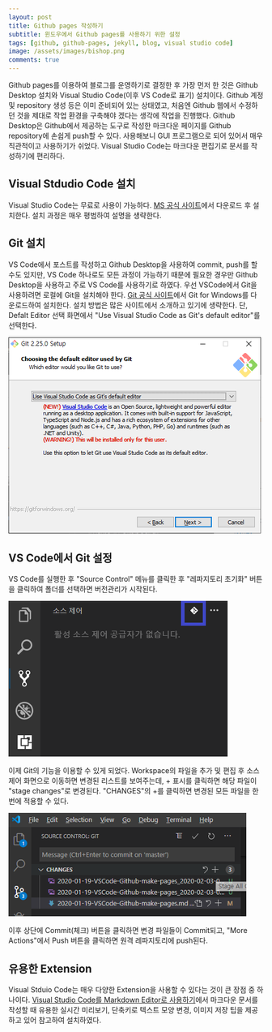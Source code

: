 ```yaml
---
layout: post
title: Github pages 작성하기
subtitle: 윈도우에서 Github pages를 사용하기 위한 설정
tags: [github, github-pages, jekyll, blog, visual studio code]
image: /assets/images/bishop.png
comments: true
---
```


Github pages를 이용하여 블로그를 운영하기로 결정한 후 가장 먼저 한 것은 Github Desktop 설치와 Visual Studio Code(이후 VS Code로 표기) 설치이다.
Github 계정 및 repository 생성 등은 이미 준비되어 있는 상태였고, 처음엔 Github 웹에서 수정하던 것을 제대로 작업 환경을 구축해야 겠다는 생각에 작업을 진행했다. Github Desktop은 Github에서 제공하는 도구로 작성한 마크다운 페이지를 Github repository에 손쉽게 push할 수 있다. 사용해보니 GUI 프로그램으로 되어 있어서 매우 직관적이고 사용하기가 쉬었다. Visual Studio Code는 마크다운 편집기로 문서를 작성하기에 편리하다.

## Visual Stdudio Code 설치

Visual Studio Code는 무료로 사용이 가능하다. [MS 공식 사이트](https://code.visualstudio.com/)에서 다운로드 후 설치한다. 설치 과정은 매우 평범하여 설명을 생략한다.

## Git 설치

VS Code에서 포스트를 작성하고 Github Desktop을 사용하여 commit, push를 할 수도 있지만, VS Code 하나로도 모든 과정이 가능하기 때문에 필요한 경우만 Github Desktop을 사용하고 주로 VS Code를 사용하기로 하였다.
우선 VSCode에서 Git을 사용하려면 로컬에 Git을 설치해야 한다. [Git 공식 사이트](https://gitforwindows.org/)에서 Git for Windows를 다운로드하여 설치한다. 설치 방법은 많은 사이트에서 소개하고 있기에 생략한다. 단, Defalt Editor 선택 화면에서 "Use Visual Studio Code as Git's default editor"를 선택한다.

![Default Editor 선택](/../../assets/images/2020-01-19-VSCode-Github-make-pages/2020-01-19-VSCode-Github-make-pages_2020-01-20-00-46-16.png)

## VS Code에서 Git 설정

VS Code를 실행한 후 "Source Control" 메뉴를 클릭한 후 "레파지토리 초기화" 버튼을 클릭하여 폴더를 선택하면 버전관리가 시작된다.

![레파지토리 초기화 버튼](/../../assets/images/2020-01-19-VSCode-Github-make-pages/2020-01-19-VSCode-Github-make-pages_2020-02-03-01-32-28.png)

이제 Git의 기능을 이용할 수 있게 되었다.
Workspace의 파일을 추가 및 편집 후 소스제어 화면으로 이동하면 변경된 리스트를 보여주는데, + 표시를 클릭하면 해당 파일이 "stage changes"로 변경된다. "CHANGES"의 +를 클릭하면 변경된 모든 파일을 한번에 적용할 수 있다.

![Source Control: GIT](/../../assets/images/2020-01-19-VSCode-Github-make-pages/2020-01-19-VSCode-Github-make-pages_2020-02-03-01-44-01.png)

이후 상단에 Commit(체크) 버튼을 클릭하면 변경 파일들이 Commit되고, "More Actions"에서 Push 버튼을 클릭하면 원격 레파지토리에 push된다.


## 유용한 Extension
Visual Stduio Code는 매우 다양한 Extension을 사용할 수 있다는 것이 큰 장점 중 하나이다. [Visual Studio Code를 Markdown Editor로 사용하기](https://thecodinglog.github.io/tool/markdown/2018/07/25/markdown-editor.html)에서 마크다운 문서를 작성할 때 유용한 실시간 미리보기, 단축키로 텍스트 모양 변경, 이미지 저장 팁을 제공하고 있어 참고하여 설치하였다.
